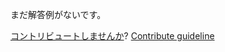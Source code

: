 
まだ解答例がないです。

[コントリビュートしませんか](https://github.com/BFEdev/BFE.dev-solutions/blob/main/quiz/closure-1_ja.md)?  [Contribute guideline](https://github.com/BFEdev/BFE.dev-solutions#how-to-contribute)
